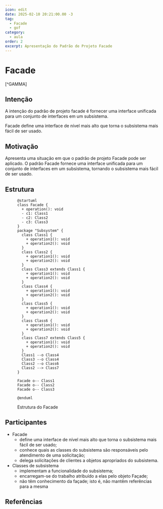 ```yaml
---
icon: edit
date: 2025-02-10 20:21:00.00 -3
tag:
  - Facade
  - gof
category:
  - aula
order: 2
excerpt: Apresentação do Padrão de Projeto Facade
---
```


# Facade

[^GAMMA]    

## Intenção

A intenção do padrão de projeto facade é fornecer uma interface unificada para um conjunto de interfaces em um subsistema.

Facade define uma interface de nível mais alto que torna o subsistema mais fácil de ser usado.

## Motivação

Apresenta uma situação em que o padrão de projeto Facade pode ser aplicado. O padrão Facade fornece uma interface unificada para um conjunto de interfaces em um subsistema, tornando o subsistema mais fácil de ser usado.



## Estrutura

<figure>

```plantuml
@startuml
class Facade {
  + operation(): void
  - c1: Class1
  - c2: Class2
  - c3: Class3
}
package "Subsystem" {
  class Class1 {
    + operation1(): void
    + operation2(): void
  }
  class Class2 {
    + operation1(): void
    + operation2(): void
  }
  class Class3 extends Class1 {
    + operation1(): void
    + operation2(): void
  }
  class Class4 {
    + operation1(): void
    + operation2(): void
  }
  class Class5 {
    + operation1(): void
    + operation2(): void
  }
  class Class6 {
    + operation1(): void
    + operation2(): void
  }
  class Class7 extends Class5 {
    + operation1(): void
    + operation2(): void
  }  
  Class1 --o Class4
  Class3 --o Class4
  Class2 --o Class6
  Class2 --> Class7
}

Facade o-- Class1
Facade o-- Class2
Facade o-- Class3

@enduml
```

<figcaption>Estrutura do Facade</figcaption>

</figure>


## Participantes

- Facade 
  - define uma interface de nível mais alto que torna o subsistema mais fácil de ser usado;
  - conhece quais as classes do subsistema são responsáveis pelo atendimento de uma solicitação;
  - delega solicitações de clientes a objetos apropriados do subsistema.
- Classes de subsistema 
  - implementam a funcionalidade do subsistema;
  - encarregam-se do trabalho atribuído a elas pelo objeto Façade;
  - não têm conhecimento da façade; isto é, não mantêm referências para a mesma

## Referências

<!-- @include: ../../../../includes/bib.md -->
